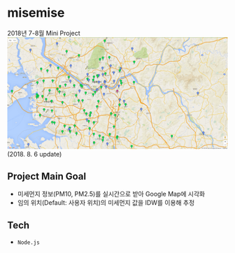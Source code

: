 # **misemise**
2018년 7-8월 Mini Project
![alt text](/docs/20180806.png)
(2018. 8. 6 update)

## Project Main Goal
* 미세먼지 정보(PM10, PM2.5)를 실시간으로 받아 Google Map에 시각화
* 임의 위치(Default: 사용자 위치)의 미세먼지 값을 IDW를 이용해 추정

## Tech
* `Node.js`
